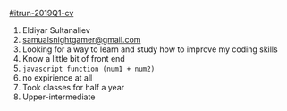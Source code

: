 [#itrun-2019Q1-cv](https://github.com/TonyMalus/itrun-2019Q1-cv)
1. Eldiyar Sultanaliev
2. samualsnightgamer@gmail.com
3. Looking for a way to learn and study how to improve my coding skills
4. Know a little bit of front end
5. ```javascript function (num1 + num2)```
6. no expirience at all
7. Took classes for half a year
8. Upper-intermediate 
